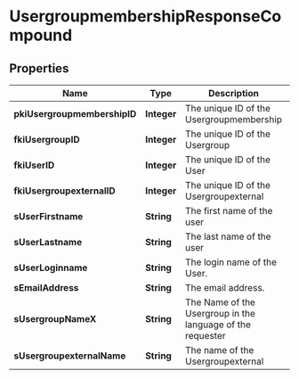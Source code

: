 

# UsergroupmembershipResponseCompound

## Properties

Name | Type | Description | Notes
------------ | ------------- | ------------- | -------------
**pkiUsergroupmembershipID** | **Integer** | The unique ID of the Usergroupmembership | 
**fkiUsergroupID** | **Integer** | The unique ID of the Usergroup | 
**fkiUserID** | **Integer** | The unique ID of the User |  [optional]
**fkiUsergroupexternalID** | **Integer** | The unique ID of the Usergroupexternal |  [optional]
**sUserFirstname** | **String** | The first name of the user |  [optional]
**sUserLastname** | **String** | The last name of the user |  [optional]
**sUserLoginname** | **String** | The login name of the User. |  [optional]
**sEmailAddress** | **String** | The email address. |  [optional]
**sUsergroupNameX** | **String** | The Name of the Usergroup in the language of the requester | 
**sUsergroupexternalName** | **String** | The name of the Usergroupexternal |  [optional]




